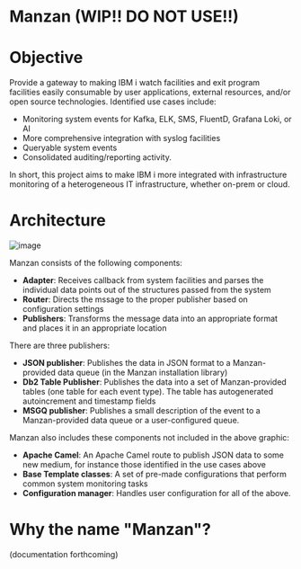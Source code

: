 # Manzan (WIP!! DO NOT USE!!)

# Objective

Provide a gateway to making IBM i watch facilities and exit program facilities easily consumable by user applications, external resources, and/or open source technologies. Identified use cases include:
- Monitoring system events for Kafka, ELK, SMS, FluentD, Grafana Loki, or AI
- More comprehensive integration with syslog facilities
- Queryable system events
- Consolidated auditing/reporting activity. 

In short, this project aims to make IBM i more integrated with infrastructure monitoring of a heterogeneous IT infrastructure, whether on-prem or cloud.

# Architecture

![image](https://user-images.githubusercontent.com/17914061/175090455-101146e5-af3b-4681-8887-fbd308a1ec30.png)

Manzan consists of the following components:
- **Adapter**: Receives callback from system facilities and parses the individual data points out of the structures passed from the system
- **Router**: Directs the mssage to the proper publisher based on configuration settings
- **Publishers**: Transforms the message data into an appropriate format and places it in an appropriate location

There are three publishers:
- **JSON publisher**: Publishes the data in JSON format to a Manzan-provided data queue (in the Manzan installation library)
- **Db2 Table Publisher**: Publishes the data into a set of Manzan-provided tables (one table for each event type). The table has autogenerated autoincrement and timestamp fields
- **MSGQ publisher**: Publishes a small description of the event to a Manzan-provided data queue or a user-configured queue.

Manzan also includes these components not included in the above graphic:
- **Apache Camel**: An Apache Camel route to publish JSON data to some new medium, for instance those identified in the use cases above
- **Base Template classes**: A set of pre-made configurations that perform common system monitoring tasks
- **Configuration manager**: Handles user configuration for all of the above. 

# Why the name "Manzan"?

(documentation forthcoming)
